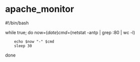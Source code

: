 # apache_monitor
#!/bin/bash

while true; do
        now=$(date)
        cmd=$(netstat -antp | grep :80 | wc -l)

        echo $now "-" $cmd
        sleep 30
done
